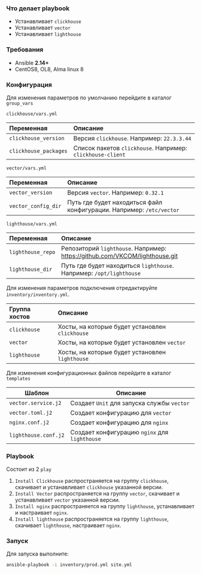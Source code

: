 ### Что делает playbook
- Устанавливает `clickhouse`
- Устанавливает `vector`
- Устанавливает `lighthouse`

### Требования
- Ansible **2.14+**
- CentOS8, OL8, Alma linux 8

### Конфигурация

Для изменения параметров по умолчанию перейдите в каталог  `group_vars`

`clickhouse/vars.yml`

| Переменная            | Описание                                                   |
| :-------------------- | :--------------------------------------------------------- |
| `clickhouse_version`  | Версия `clickhouse`. Например: `22.3.3.44`                 |
| `clickhouse_packages` | Список пакетов `clickhouse`. Например: `clickhouse-client` |

`vector/vars.yml`

| Переменная          | Описание                                                             |
| :------------------ | :------------------------------------------------------------------- |
| `vector_version`    | Версия `vector`. Например: `0.32.1`                                  |
| `vector_config_dir` | Путь где будет находиться файл конфигурации. Например: `/etc/vector` |

`lighthouse/vars.yml`

| Переменная        | Описание                                                                    |
| :---------------- | :-------------------------------------------------------------------------- |
| `lighthouse_repo` | Репозиторий `lighthouse`. Например: https://github.com/VKCOM/lighthouse.git |
| `lighthouse_dir`  | Путь где будет находиться `lighthouse`. Например: `/opt/lighthouse`         |

Для изменения параметров подключения отредактируйте `inventory/inventory.yml`. 

| Группа хостов | Описание                                        |
| :------------ | :---------------------------------------------- |
| `clickhouse`  | Хосты, на которые будет установлен `clickhouse` |
| `vector`      | Хосты, на которые будет установлен `vector`     |
| `lighthouse`  | Хосты, на которые будет установлен `lighthouse` |

Для изменения конфигурационных файлов перейдите в каталог `templates`

| Шаблон               | Описание                                      |
| -------------------- | --------------------------------------------- |
| `vector.service.j2`  | Создает `Unit` для запуска службы `vector`    |
| `vector.toml.j2 `    | Создает конфигурацию для `vector`             |
| `nginx.conf.j2`      | Создает конфигурацию для `nginx`              |
| `lighthouse.conf.j2` | Создает конфигурацию `nginx` для `lighthouse` |

### Playbook

Состоит из 2 `play`
1. `Install Clickhouse` распространяется на группу `clickhouse`, скачивает и устанавливает `clickhouse` указанной версии.
2. `Install Vector` распространяется на группу `vector`, скачивает и устанавливает `vector` указанной версии.
3. `Install nginx` распространяется на группу `lighthouse`, устанавливает и настраивает `nginx`.
4. `Install lighthouse` распространяется на группу `lighthouse`, скачивает `lighthouse`, настраивает `nginx`.

### Запуск

Для запуска выполните:
```bash
ansible-playbook -i inventory/prod.yml site.yml
```
